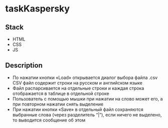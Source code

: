 # taskKaspersky

## Stack
* HTML
* CSS
* JS
  
## Description
* По нажатии кнопки «Load» открывается диалог выбора файла .csv
CSV файл содержит строки на русском и английском языке 
* Файл распарсивается на отдельные строки и каждая строка отображается в таблице в
отдельной строке
* Пользователь с помощью мышки при нажатии на слово может его, а при повторном
нажатии снять выделение
* При нажатии кнопки «Save» в отдельный файл сохраняются выбранные слова (через
разделитель “|”), если ничего не выделено, то выводится сообщение об этом
